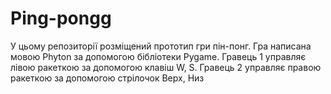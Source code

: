 # Ping-pongg

У цьому репозиторії розміщений прототип гри пін-понг. Гра написана мовою Phyton за допомогою бібліотеки Pygame. Гравець 1 управляє лівою ракеткою за допомогою клавіш W, S. Гравець 2 управляє правою ракеткою за допомогою стрілочок Верх, Низ
